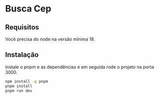 # Busca Cep

## Requisitos

Você precisa do node na versão mínima 18.

## Instalação

Instale o pnpm e as dependências e em seguida rode o projeto na porta 3000.

```bash
npm install -g pnpm
pnpm install
pnpm run dev
